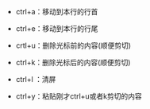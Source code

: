 - ctrl+a：移动到本行的行首

- ctrl+e：移动到本行的行尾
- crtl+u：删除光标前的内容(顺便剪切)
- ctrl+k：删除光标后的内容(顺便剪切)
- ctrl+l ：清屏
- ctrl+y：粘贴刚才ctrl+u或者k剪切的内容